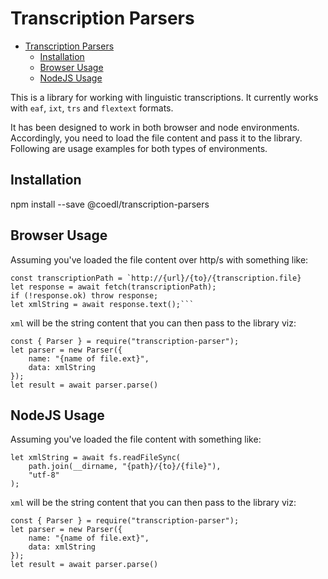 # Transcription Parsers

- [Transcription Parsers](#transcription-parsers)
  - [Installation](#installation)
  - [Browser Usage](#browser-usage)
  - [NodeJS Usage](#nodejs-usage)

This is a library for working with linguistic transcriptions. It currently works with `eaf`, `ixt`, `trs` and `flextext`
formats.

It has been designed to work in both browser and node environments. Accordingly, you need to load the file content and
pass it to the library. Following are usage examples for both types of environments.

## Installation

npm install --save @coedl/transcription-parsers

## Browser Usage

Assuming you've loaded the file content over http/s with something like:

````
const transcriptionPath = `http://{url}/{to}/{transcription.file}
let response = await fetch(transcriptionPath);
if (!response.ok) throw response;
let xmlString = await response.text();```
````

`xml` will be the string content that you can then pass to the library viz:

```
const { Parser } = require("transcription-parser");
let parser = new Parser({
    name: "{name of file.ext}",
    data: xmlString
});
let result = await parser.parse()
```

## NodeJS Usage

Assuming you've loaded the file content with something like:

```
let xmlString = await fs.readFileSync(
    path.join(__dirname, "{path}/{to}/{file}"),
    "utf-8"
);

```

`xml` will be the string content that you can then pass to the library viz:

```
const { Parser } = require("transcription-parser");
let parser = new Parser({
    name: "{name of file.ext}",
    data: xmlString
});
let result = await parser.parse()
```
